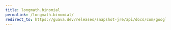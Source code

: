 ```yaml
---
title: longmath.binomial
permalink: /longmath.binomial/
redirect_to: https://guava.dev/releases/snapshot-jre/api/docs/com/google/common/math/LongMath.html#binomial-int-int-
---
```

